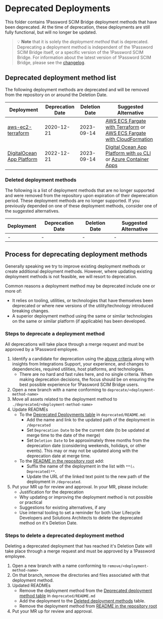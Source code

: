 # Deprecated Deployments

This folder contains 1Password SCIM Bridge deployment methods that have been deprecated. At the time of deprecation, these deployments are still fully functional, but will no longer be updated.

> 💡 **Note** that it is solely the _deployment method_ that is deprecated. Deprecating a deployment method is independent of the 1Password SCIM Bridge itself, or a specific version of the 1Password SCIM Bridge. For information about the latest version of 1Password SCIM Bridge, please see the [changelog](https://app-updates.agilebits.com/product_history/SCIM).

## Deprecated deployment method list

The following deployment methods are deprecated and will be removed from the repository on or around the Deletion Date.

| Deployment                                                | Deprecation Date | Deletion Date | Suggested Alternative                                                                                                                |
| --------------------------------------------------------- | ---------------- | ------------- | ------------------------------------------------------------------------------------------------------------------------------------ |
| [aws-ec2-terraform](./aws-terraform)                      | 2020-12-21       | 2023-09-14    | [AWS ECS Fargate with Terraform](../aws-ecsfargate-terraform/) or [AWS ECS Fargate with CloudFormation](./beta/aws-ecsfargate-cfn/)  |
| [DigitalOcean App Platform](./digitalocean-app-platform/) | 2022-12-21       | 2023-09-14    | [Digital Ocean App Platform with `op` CLI](../beta/do-app-platform-op-cli/) or [Azure Container Apps](../beta/azure-container-apps/) |

### Deleted deployment methods

The following is a list of deployment methods that are no longer supported and were removed from the repository upon expiration of their deperecation period. These deployment methods are no longer supported. If you previously depended on one of these deployment methods, consider one of the suggested alternatives.

| Deployment | Deprecation Date | Deletion Date | Suggested Alternative |
| ---------- | ---------------- | ------------- | --------------------- |
| -          | -                | -             | -                     |

## Process for deprecating deployment methods

Generally speaking we try to improve existing deployment methods or create additional deployment methods. However, where updating existing deployment methods is not feasible, we will resort to deprecation.

Common reasons a deployment method may be deprecated include one or more of:

- It relies on tooling, utilities, or technologies that have themselves been deprecated or where new versions of the utility/technology introduced breaking changes.
- A superior deployment method using the same or similar technologies on the same or similar platform (if applicable) has been developed.

### Steps to deprecate a deployment method

All deprecations will take place through a merge request and must be approved by a 1Password employee.

1. Identify a candidate for deprecation using the [above criteria](#process-for-deprecating-deployment-methods) along with insights from Integrations Support, your experience, and changes to dependencies, required utilities, host platforms, and technologies.
   - There are no hard and fast rules here, and no single criteria. When making deprecation decisions, the focus should be on ensuring the best possible experience for 1Password SCIM Bridge users.
2. Open a new branch with a name conforming to `deprecate/<deployment-method-name>`
3. Move all assets related to the deployment method to `./deprecated/<deployment-method-name>`
4. Update READMEs
   - To the [Deprecated Deployments table](README.md#deprecated-deployment-method-list) in `deprecated/README.md`:
     - Add the name and link to the updated path of the deployment in `/deprecated`
     - Set `Deprecation Date` to be the current date (to be updated at merge time to the date of the merge)
     - Set `Deletion Date` to be approximately three months from the deprecation date (considering weekends, holidays, or other events). This may or may not be updated along with the deprecation date at merge time.
   - To the [README in the repository root](../README.md) add:
     - Suffix the name of the deployment in the list with `**(⚠️ Deprecated)**`.
     - Update the URL of the linked text point to the new path of the deployment in `/deprecated`.
5. Put your MR up for review and approval. In your MR, please include:
   - Justification for the deprecation
   - Why updating or improving the deployment method is not possible or practical
   - Suggestions for existing alternatives, if any
   - Use internal tooling to set a reminder for both User Lifecycle Developers and Solutions Architects to delete the deprecated method on it's Deletion Date. 

### Steps to delete a deprecated deployment method

Deleting a deprecated deployment that has reached it's Deletion Date will take place through a merge request and must be approved by a 1Password employee. 

1. Open a new branch with a name conforming to `remove/<deployment-method-name>`
2. On that branch, remove the directories and files associated with that deployment method. 
3. Updated READMEs
    - Remove the deployment method from the [Deprecated deployment method table](README.md#deprecated-deployment-method-list) in `deprecated/README.md` 
    - Add the deployment to the [Deleted deployment methods](README.md#deleted-deployment-methods) table. 
    - Remove the deployment method from [README in the repository root](../README.md)
4. Put your MR up for review and approval. 